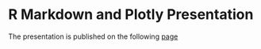 
<!-- README.md is generated from README.Rmd. Please edit that file -->

# R Markdown and Plotly Presentation

<!-- badges: start -->
<!-- badges: end -->

The presentation is published on the following
[page](https://twesigye10.github.io/R_Markdown_and_Plotly_Presentation)
